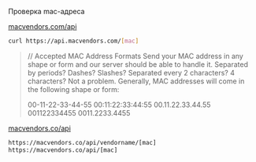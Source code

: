 Проверка mac-адреса

[macvendors.com/api](https://macvendors.com/api)
```sh
curl https://api.macvendors.com/[mac]
```

> // Accepted MAC Address Formats
> Send your MAC address in any shape or form and our server should be able to handle it. Separated by periods? Dashes? Slashes? Separated every 2 characters? 4 characters? Not a problem. Generally, MAC addresses will come in the following shape or form:
> 
> 00-11-22-33-44-55
> 00:11:22:33:44:55
> 00.11.22.33.44.55
> 001122334455
> 0011.2233.4455

[macvendors.co/api](https://macvendors.co/api)

```sh
https://macvendors.co/api/vendorname/[mac]
https://macvendors.co/api/[mac]
```

